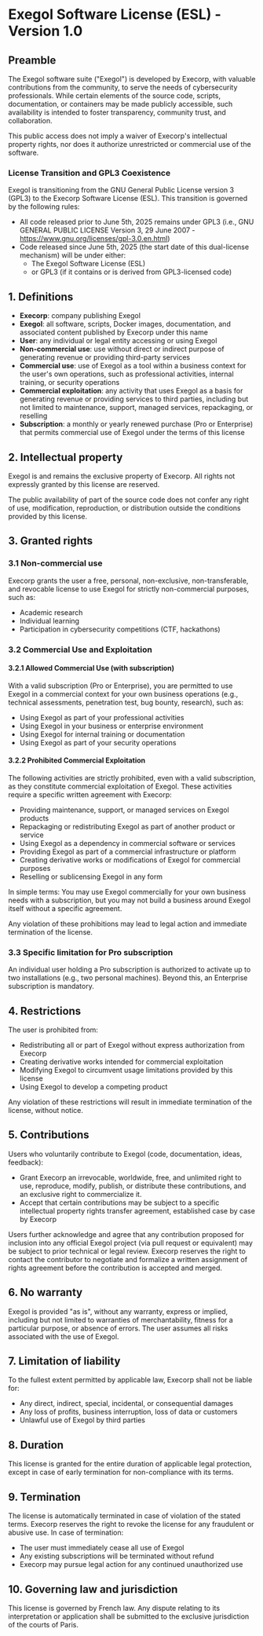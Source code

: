 # Exegol Software License (ESL) - Version 1.0

## Preamble

The Exegol software suite ("Exegol") is developed by Execorp, with valuable contributions from the community, to serve the needs of cybersecurity professionals. While certain elements of the source code, scripts, documentation, or containers may be made publicly accessible, such availability is intended to foster transparency, community trust, and collaboration.

This public access does not imply a waiver of Execorp's intellectual property rights, nor does it authorize unrestricted or commercial use of the software.

### License Transition and GPL3 Coexistence

Exegol is transitioning from the GNU General Public License version 3 (GPL3) to the Execorp Software License (ESL). This transition is governed by the following rules:

- All code released prior to June 5th, 2025 remains under GPL3 (i.e., GNU GENERAL PUBLIC LICENSE Version 3, 29 June 2007 - https://www.gnu.org/licenses/gpl-3.0.en.html)
- Code released since June 5th, 2025 (the start date of this dual-license mechanism) will be under either:
  - The Exegol Software License (ESL)
  - or GPL3 (if it contains or is derived from GPL3-licensed code)

## 1. Definitions

- **Execorp**: company publishing Exegol
- **Exegol**: all software, scripts, Docker images, documentation, and associated content published by Execorp under this name
- **User**: any individual or legal entity accessing or using Exegol
- **Non-commercial use**: use without direct or indirect purpose of generating revenue or providing third-party services
- **Commercial use**: use of Exegol as a tool within a business context for the user's own operations, such as professional activities, internal training, or security operations
- **Commercial exploitation**: any activity that uses Exegol as a basis for generating revenue or providing services to third parties, including but not limited to maintenance, support, managed services, repackaging, or reselling
- **Subscription**: a monthly or yearly renewed purchase (Pro or Enterprise) that permits commercial use of Exegol under the terms of this license

## 2. Intellectual property

Exegol is and remains the exclusive property of Execorp. All rights not expressly granted by this license are reserved.

The public availability of part of the source code does not confer any right of use, modification, reproduction, or distribution outside the conditions provided by this license.

## 3. Granted rights

### 3.1 Non-commercial use

Execorp grants the user a free, personal, non-exclusive, non-transferable, and revocable license to use Exegol for strictly non-commercial purposes, such as:
- Academic research
- Individual learning
- Participation in cybersecurity competitions (CTF, hackathons)

### 3.2 Commercial Use and Exploitation

#### 3.2.1 Allowed Commercial Use (with subscription)
With a valid subscription (Pro or Enterprise), you are permitted to use Exegol in a commercial context for your own business operations (e.g., technical assessments, penetration test, bug bounty, research), such as:
- Using Exegol as part of your professional activities
- Using Exegol in your business or enterprise environment
- Using Exegol for internal training or documentation
- Using Exegol as part of your security operations

#### 3.2.2 Prohibited Commercial Exploitation
The following activities are strictly prohibited, even with a valid subscription, as they constitute commercial exploitation of Exegol. These activities require a specific written agreement with Execorp:

- Providing maintenance, support, or managed services on Exegol products
- Repackaging or redistributing Exegol as part of another product or service
- Using Exegol as a dependency in commercial software or services
- Providing Exegol as part of a commercial infrastructure or platform
- Creating derivative works or modifications of Exegol for commercial purposes
- Reselling or sublicensing Exegol in any form

In simple terms: You may use Exegol commercially for your own business needs with a subscription, but you may not build a business around Exegol itself without a specific agreement.

Any violation of these prohibitions may lead to legal action and immediate termination of the license.

### 3.3 Specific limitation for Pro subscription

An individual user holding a Pro subscription is authorized to activate up to two installations (e.g., two personal machines). Beyond this, an Enterprise subscription is mandatory.

## 4. Restrictions

The user is prohibited from:
- Redistributing all or part of Exegol without express authorization from Execorp
- Creating derivative works intended for commercial exploitation
- Modifying Exegol to circumvent usage limitations provided by this license
- Using Exegol to develop a competing product

Any violation of these restrictions will result in immediate termination of the license, without notice.

## 5. Contributions

Users who voluntarily contribute to Exegol (code, documentation, ideas, feedback):
- Grant Execorp an irrevocable, worldwide, free, and unlimited right to use, reproduce, modify, publish, or distribute these contributions, and an exclusive right to commercialize it.
- Accept that certain contributions may be subject to a specific intellectual property rights transfer agreement, established case by case by Execorp

Users further acknowledge and agree that any contribution proposed for inclusion into any official Exegol project (via pull request or equivalent) may be subject to prior technical or legal review. Execorp reserves the right to contact the contributor to negotiate and formalize a written assignment of rights agreement before the contribution is accepted and merged.

## 6. No warranty

Exegol is provided "as is", without any warranty, express or implied, including but not limited to warranties of merchantability, fitness for a particular purpose, or absence of errors. The user assumes all risks associated with the use of Exegol.

## 7. Limitation of liability

To the fullest extent permitted by applicable law, Execorp shall not be liable for:
- Any direct, indirect, special, incidental, or consequential damages
- Any loss of profits, business interruption, loss of data or customers
- Unlawful use of Exegol by third parties

## 8. Duration

This license is granted for the entire duration of applicable legal protection, except in case of early termination for non-compliance with its terms.

## 9. Termination

The license is automatically terminated in case of violation of the stated terms. Execorp reserves the right to revoke the license for any fraudulent or abusive use. In case of termination:
- The user must immediately cease all use of Exegol
- Any existing subscriptions will be terminated without refund
- Execorp may pursue legal action for any continued unauthorized use

## 10. Governing law and jurisdiction

This license is governed by French law. Any dispute relating to its interpretation or application shall be submitted to the exclusive jurisdiction of the courts of Paris. 